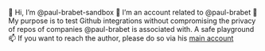👋 Hi, I’m @paul-brabet-sandbox
👀 I’m an account related to @paul-brabet
🛝 My purpose is to test Github integrations without compromising the privacy of repos of companies @paul-brabet is associated with. A safe playground
📫 If you want to reach the author, please do so via his [main account](https://github.com/paul-brabet)

<!---
paul-brabet-sandbox/paul-brabet-sandbox is a ✨ special ✨ repository because its `README.md` (this file) appears on your GitHub profile.
You can click the Preview link to take a look at your changes.
--->

